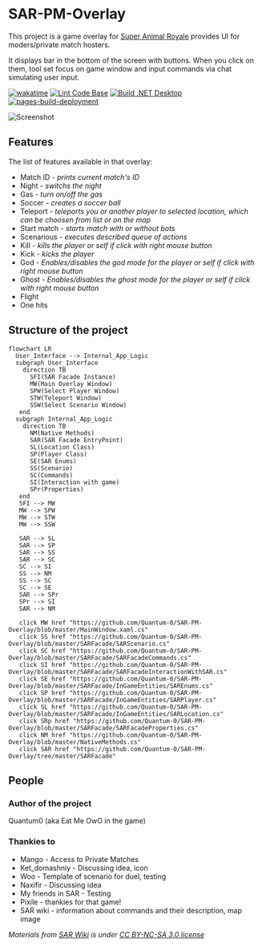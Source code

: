 # SAR-PM-Overlay

This project is a game overlay for [Super Animal Royale](https://animalroyale.com/) provides UI for moders/private match hosters.

It displays bar in the bottom of the screen with buttons. When you click on them, tool set focus on game window and input commands via chat simulating user input.

[![wakatime](https://wakatime.com/badge/user/7c9029ee-89d1-45a3-8197-cbf6c3bcaf78/project/f55f187d-9c69-43cb-b40c-baa66fc0e648.svg)](https://wakatime.com/badge/user/7c9029ee-89d1-45a3-8197-cbf6c3bcaf78/project/f55f187d-9c69-43cb-b40c-baa66fc0e648)
[![Lint Code Base](https://github.com/Quantum-0/SAR-PM-Overlay/actions/workflows/lint.yml/badge.svg)](https://github.com/Quantum-0/SAR-PM-Overlay/actions/workflows/lint.yml)
[![Build .NET Desktop](https://github.com/Quantum-0/SAR-PM-Overlay/actions/workflows/build.yml/badge.svg)](https://github.com/Quantum-0/SAR-PM-Overlay/actions/workflows/build.yml)
[![pages-build-deployment](https://github.com/Quantum-0/SAR-PM-Overlay/actions/workflows/pages/pages-build-deployment/badge.svg?branch=gh-pages)](https://github.com/Quantum-0/SAR-PM-Overlay/actions/workflows/pages/pages-build-deployment)

![Screenshot](Resources/Screenshot1.jpg)

## Features

The list of features available in that overlay:
- Match ID - *prints current match's ID*
- Night - *switchs the night*
- Gas - *turn on/off the gas*
- Soccer - *creates a soccer ball*
- Teleport - *teleports you or another player to selected location, which can be choosen from list or on the map*
- Start match - *starts match with or without bots*
- Scenarious - *executes described queue of actions*
- Kill - *kills the player or self if click with right mouse button*
- Kick - *kicks the player*
- God - *Enables/disables the god mode for the player or self if click with right mouse button*
- Ghost - *Enables/disables the ghost mode for the player or self if click with right mouse button*
- Flight
- One hits

## Structure of the project



```mermaid
flowchart LR
  User_Interface --> Internal_App_Logic
  subgraph User_Interface
    direction TB
      SFI(SAR Facade Instance)
      MW(Main Overlay Window)
      SPW(Select Player Window)
      STW(Teleport Window)
      SSW(Select Scenario Window)
   end
  subgraph Internal_App_Logic
    direction TB
      NM(Native Methods)
      SAR(SAR Facade EntryPoint)
      SL(Location Class)
      SP(Player Class)
      SE(SAR Enums)
      SS(Scenario)
      SC(Commands)
      SI(Interaction with game)
      SPr(Properties)
   end
   SFI --> MW
   MW --> SPW
   MW --> STW
   MW --> SSW

   SAR --> SL
   SAR --> SP
   SAR --> SS
   SAR --> SC
   SC --> SI
   SS --> NM
   SS --> SC
   SC --> SE
   SAR --> SPr
   SPr --> SI
   SAR --> NM
   
   click MW href "https://github.com/Quantum-0/SAR-PM-Overlay/blob/master/MainWindow.xaml.cs"
   click SS href "https://github.com/Quantum-0/SAR-PM-Overlay/blob/master/SARFacade/SARScenario.cs"
   click SC href "https://github.com/Quantum-0/SAR-PM-Overlay/blob/master/SARFacade/SARFacadeCommands.cs"
   click SI href "https://github.com/Quantum-0/SAR-PM-Overlay/blob/master/SARFacade/SARFacadeInteractionWithSAR.cs"
   click SE href "https://github.com/Quantum-0/SAR-PM-Overlay/blob/master/SARFacade/InGameEntities/SAREnums.cs"
   click SP href "https://github.com/Quantum-0/SAR-PM-Overlay/blob/master/SARFacade/InGameEntities/SARPlayer.cs"
   click SL href "https://github.com/Quantum-0/SAR-PM-Overlay/blob/master/SARFacade/InGameEntities/SARLocation.cs"
   click SRp href "https://github.com/Quantum-0/SAR-PM-Overlay/blob/master/SARFacade/SARFacadeProperties.cs"
   click NM href "https://github.com/Quantum-0/SAR-PM-Overlay/blob/master/NativeMethods.cs"
   click SAR href "https://github.com/Quantum-0/SAR-PM-Overlay/tree/master/SARFacade"
```

## People

### Author of the project
Quantum0 (aka Eat Me OwO in the game)

### Thankies to
- Mango - Access to Private Matches
- Ket_domashniy - Discussing idea, icon
- Woo - Template of scenario for duel, testing
- Naxifir - Discussing idea
- My friends in SAR - Testing
- Pixile - thankies for that game!
- SAR wiki - information about commands and their description, map image

*Materials from [SAR Wiki](https://animalroyale.fandom.com/) is under [CC BY-NC-SA 3.0 license](https://creativecommons.org/licenses/by-nc-sa/3.0/)*
